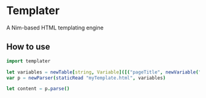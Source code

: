 # Templater

A Nim-based HTML templating engine

## How to use

```nim
import templater

let variables = newTable[string, Variable]([("pageTitle", newVariable("Page Title"))])
var p = newParser(staticRead "myTemplate.html", variables)

let content = p.parse()
```
